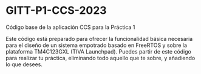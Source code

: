 # GITT-P1-CCS-2023
 Código base de la aplicación CCS para la Práctica 1

Este código está preparado para ofrecer la funcionalidad básica necesaria para el diseño de un sistema empotrado basado en FreeRTOS y sobre la plataforma TM4C123GXL (TIVA Launchpad).
Puedes partir de este código para realizar tu práctica, eliminando todo aquello que te sobre, y añadiendo lo que desees. 
